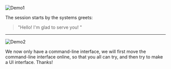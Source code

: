 ![Demo1](https://ear-conv-rec.github.io/demo-1.png)



The session starts by the systems greets:

> "Hello!  I'm glad to serve you! "

---

![Demo2](https://ear-conv-rec.github.io/demo-2.png)



We now only have a command-line interface, we will first move the command-line interface online, so that you all can try, and then try to make a UI interface. Thanks!